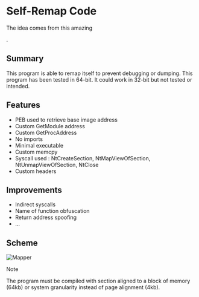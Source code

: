 # Self-Remap Code

The idea comes from this amazing 

[repository]: https://github.com/changeofpace/Self-Remapping-Code	"repository"

.

## Summary

This program is able to remap itself to prevent debugging or dumping. This program has been tested in 64-bit. It could work in 32-bit but not tested or intended.

## Features

* PEB used to retrieve base image address
* Custom GetModule address
* Custom GetProcAddress
* No imports
* Minimal executable
* Custom memcpy
* Syscall used : NtCreateSection, NtMapViewOfSection, NtUnmapViewOfSection, NtClose
* Custom headers

## Improvements

* Indirect syscalls
* Name of function obfuscation
* Return address spoofing
* ...

## Scheme

![Mapper](C:\Users\Arsium\Downloads\Mapper.png)

> [!NOTE]
>
> The program must be compiled with section aligned to a block of  memory (64kb) or system granularity instead of page alignment (4kb).



